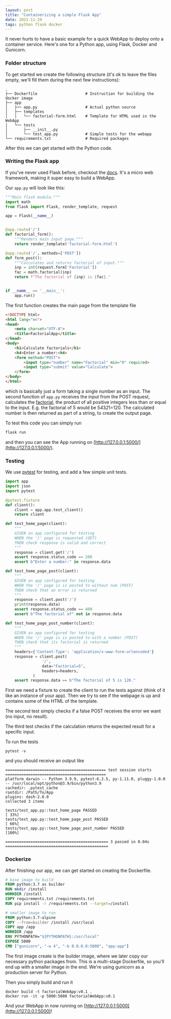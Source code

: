 ```yaml
---
layout: post
title: "Containerizing a simple Flask App"
date: 2021-11-29
tags: python flask docker
---
```


It never hurts to have a basic example for a quick WebApp to deploy onto a container service. Here's one for a Python app, using
Flask, Docker and Gunicorn.


### Folder structure

To get started we create the following structure (it's ok to leave the files empty, we'll fill them during the next few instructions):
```
.
├── Dockerfile                     # Instruction for building the docker image
├── app
│   ├── app.py                     # Actual python source
│   ├── templates                   
│   │   └── factorial-form.html    # Template for HTML used in the WebApp
│   └── tests
│       ├── __init__.py
│       └── test_app.py            # Simple tests for the webapp
└── requirements.txt               # Required packages
```
After this we can get started with the Python code.


### Writing the Flask app

If you've never used Flask before, checkout the [docs](https://flask.palletsprojects.com/en/2.0.x/). It's a micro web framework, making it super easy to build a WebApp.

Our `app.py` will look like this:
```python
"""Main flask module."""
import math
from flask import Flask, render_template, request

app = Flask(__name__)


@app.route('/')
def factorial_form():
    """Renders main input page."""
    return render_template('factorial-form.html')

@app.route('/', methods=['POST'])
def form_post():
    """Calculates and returns factorial of input."""
    inp = int(request.form['Factorial'])
    fac = math.factorial(inp)
    return f"The factorial of {inp} is {fac}."


if __name__ == '__main__':
    app.run()
```
The first function creates the main page from the template file
```html
<!DOCTYPE html>
<html lang="en">
<head>
    <meta charset="UTF-8">
    <title>FactorialApp</title>
</head>
<body>
    <h1>Calculate factorials</h1>
    <h4>Enter a number:<h4>
    <form method="POST">
        <input type="number" name="Factorial" min="0" required>
        <input type="submit" value="Calculate">
    </form>
</body>
</html>
```
which is basically just a form taking a single number as an input.
The second function of `app.py` receives the input from the POST request, calculates the [factorial](https://en.wikipedia.org/wiki/Factorial), the product of
all positive integers less than or equal to the input. E.g. the factorial of 5 would be 5*4*3*2*1=120.
The calculated number is then returned as part of a string, to create the output page.

To test this code you can simply run
```bash
flask run
```
and then you can see the App running on [http://127.0.0.1:5000/](http://127.0.0.1:5000/).


### Testing 

We use [pytest](https://docs.pytest.org/en/6.2.x/index.html) for testing, and add a few simple unit tests.

```python
import app
import json
import pytest

@pytest.fixture
def client():
    client = app.app.test_client()
    return client

def test_home_page(client):
    """
    GIVEN an app configured for testing
    WHEN the '/' page is requested (GET)
    THEN check response is valid and correct
    """
    response = client.get('/')
    assert response.status_code == 200
    assert b"Enter a number:" in response.data

def test_home_page_post(client):
    """
    GIVEN an app configured for testing
    WHEN the '/' page is is posted to without num (POST)
    THEN check that an error is returned
    """
    response = client.post('/')
    print(response.data)
    assert response.status_code == 400
    assert b"The factorial of" not in response.data

def test_home_page_post_number(client):
    """
    GIVEN an app configured for testing
    WHEN the '/' page is is posted to with a number (POST)
    THEN check that its factorial is returned
    """
    headers={'Content-Type': 'application/x-www-form-urlencoded'}
    response = client.post(
                '/',
                data="Factorial=5",
                headers=headers,
            )
    assert response.data == b"The factorial of 5 is 120."
```
First we need a fixture to create the client to run the tests against (think of it like an instance of your app).
Then we try to see if the webpage is up and contains some of the HTML of the template.

The second test simply checks if a false POST receives the error we want (no input, no result).

The third test checks if the calculation returns the expected result for a specific input. 


To run the tests
```
pytest -v
```
and you should receive an output like
```
============================================ test session starts ============================================
platform darwin -- Python 3.9.9, pytest-6.2.5, py-1.11.0, pluggy-1.0.0 -- /usr/local/opt/python@3.9/bin/python3.9
cachedir: .pytest_cache
rootdir: /Path/To/App
plugins: dash-2.0.0
collected 3 items

tests/test_app.py::test_home_page PASSED                                                              [ 33%]
tests/test_app.py::test_home_page_post PASSED                                                         [ 66%]
tests/test_app.py::test_home_page_post_number PASSED                                                  [100%]

============================================= 3 passed in 0.04s =============================================
```

### Dockerize

After finishing our app, we can get started on creating the Dockerfile.
```Dockerfile
# base image to build
FROM python:3.7 as builder
RUN mkdir /install
WORKDIR /install
COPY requirements.txt /requirements.txt
RUN pip install -r /requirements.txt --target=/install

# smaller image to run
FROM python:3.7-alpine
COPY --from=builder /install /usr/local
COPY app /app
WORKDIR /app
ENV PYTHONPATH="${PYTHONPATH}:/usr/local"
EXPOSE 5000
CMD ["gunicorn", "-w 4", "-b 0.0.0.0:5000", "app:app"]
```
The first image create is the builder image, where we later copy our necessary python packages from.
This is a multi-stage Dockerfile, so you'll end up with a smaller image in the end.
We're using gunicorn as a production server for Python.

Then you simply build and run it
```
docker build -t factorialWebApp:v0.1 .
docker run -it -p 5000:5000 factorialWebApp:v0.1
```
And your WebApp in now running on [http://127.0.0.1:5000](http://127.0.0.1:5000)!
